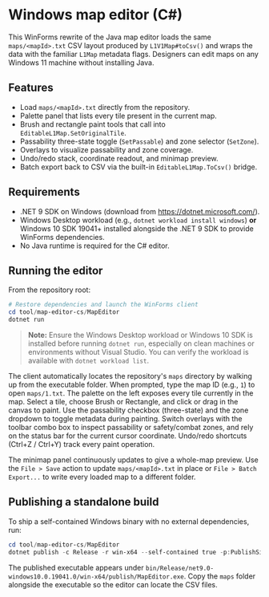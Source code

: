 # Windows map editor (C#)

This WinForms rewrite of the Java map editor loads the same `maps/<mapId>.txt`
CSV layout produced by `L1V1Map#toCsv()` and wraps the data with the familiar
`L1Map` metadata flags. Designers can edit maps on any Windows 11 machine
without installing Java.

## Features

- Load `maps/<mapId>.txt` directly from the repository.
- Palette panel that lists every tile present in the current map.
- Brush and rectangle paint tools that call into `EditableL1Map.SetOriginalTile`.
- Passability three-state toggle (`SetPassable`) and zone selector (`SetZone`).
- Overlays to visualize passability and zone coverage.
- Undo/redo stack, coordinate readout, and minimap preview.
- Batch export back to CSV via the built-in `EditableL1Map.ToCsv()` bridge.

## Requirements

- .NET 9 SDK on Windows (download from https://dotnet.microsoft.com/).
- Windows Desktop workload (e.g., `dotnet workload install windows`) **or** Windows 10 SDK 19041+
  installed alongside the .NET 9 SDK to provide WinForms dependencies.
- No Java runtime is required for the C# editor.

## Running the editor

From the repository root:

```powershell
# Restore dependencies and launch the WinForms client
cd tool/map-editor-cs/MapEditor
dotnet run
```

> **Note:** Ensure the Windows Desktop workload or Windows 10 SDK is installed before running
> `dotnet run`, especially on clean machines or environments without Visual Studio. You can
> verify the workload is available with `dotnet workload list`.

The client automatically locates the repository's `maps` directory by walking up
from the executable folder. When prompted, type the
map ID (e.g., `1`) to open `maps/1.txt`. The palette on the left exposes every
tile currently in the map. Select a tile, choose Brush or Rectangle, and click
or drag in the canvas to paint. Use the passability checkbox (three-state) and
the zone dropdown to toggle metadata during painting. Switch overlays with the
toolbar combo box to inspect passability or safety/combat zones, and rely on the
status bar for the current cursor coordinate. Undo/redo shortcuts (Ctrl+Z /
Ctrl+Y) track every paint operation.

The minimap panel continuously updates to give a whole-map preview. Use the
`File > Save` action to update `maps/<mapId>.txt` in place or `File > Batch
Export...` to write every loaded map to a different folder.

## Publishing a standalone build

To ship a self-contained Windows binary with no external dependencies, run:

```powershell
cd tool/map-editor-cs/MapEditor
dotnet publish -c Release -r win-x64 --self-contained true -p:PublishSingleFile=true
```

The published executable appears under
`bin/Release/net9.0-windows10.0.19041.0/win-x64/publish/MapEditor.exe`. Copy the `maps`
folder alongside the executable so the editor can locate the CSV files.
